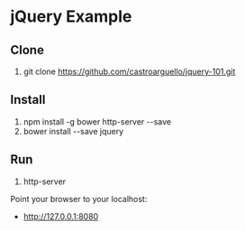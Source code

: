 # jQuery Example

## Clone

  1. git clone https://github.com/castroarguello/jquery-101.git

## Install

  1. npm install -g bower http-server --save
  2. bower install --save jquery
    
## Run

  1. http-server

Point your browser to your localhost:
  
  * http://127.0.0.1:8080